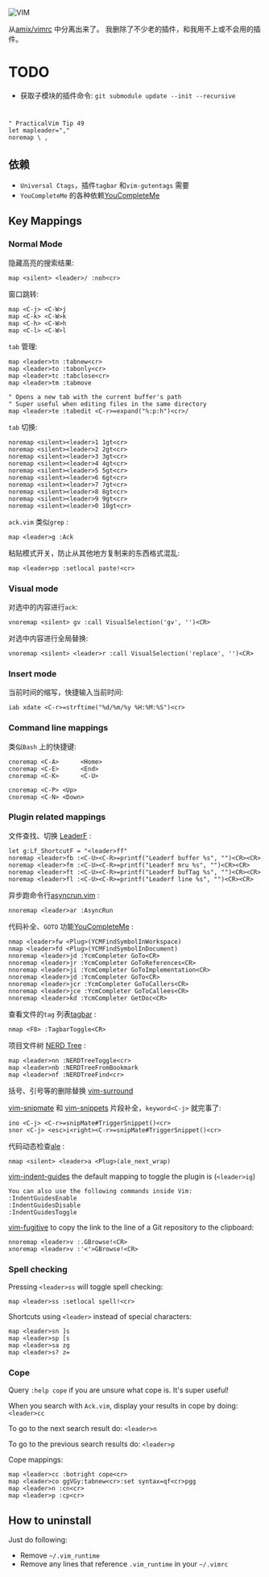![VIM](https://dnp4pehkvoo6n.cloudfront.net/43c5af597bd5c1a64eb1829f011c208f/as/Ultimate%20Vimrc.svg)


从[amix/vimrc](https://github.com/amix/vimrc) 中分离出来了。
我删除了不少老的插件，和我用不上或不会用的插件。


# TODO

- 获取子模块的插件命令: `git submodule update --init --recursive`

# <leader>

```
" PracticalVim Tip 49
let mapleader="," 
noremap \ ,
```

## 依赖

- `Universal Ctags`，插件`tagbar` 和`vim-gutentags` 需要
- `YouCompleteMe` 的各种依赖[YouCompleteMe](https://github.com/ycm-core/YouCompleteMe#installation)


## Key Mappings

###  Normal Mode

隐藏高亮的搜索结果:
	
	map <silent> <leader>/ :noh<cr>

窗口跳转:
	
	map <C-j> <C-W>j
	map <C-k> <C-W>k
	map <C-h> <C-W>h
	map <C-l> <C-W>l

`tab` 管理:
	
	map <leader>tn :tabnew<cr>
	map <leader>to :tabonly<cr>
	map <leader>tc :tabclose<cr>
	map <leader>tm :tabmove 
	
	" Opens a new tab with the current buffer's path
	" Super useful when editing files in the same directory
	map <leader>te :tabedit <C-r>=expand("%:p:h")<cr>/

`tab` 切换:

    noremap <silent><leader>1 1gt<cr>
    noremap <silent><leader>2 2gt<cr>
    noremap <silent><leader>3 3gt<cr>
    noremap <silent><leader>4 4gt<cr>
    noremap <silent><leader>5 5gt<cr>
    noremap <silent><leader>6 6gt<cr>
    noremap <silent><leader>7 7gt<cr>
    noremap <silent><leader>8 8gt<cr>
    noremap <silent><leader>9 9gt<cr>
    noremap <silent><leader>0 10gt<cr>

`ack.vim` 类似`grep` :
	
	map <leader>g :Ack 

粘贴模式开关，防止从其他地方复制来的东西格式混乱:
	
	map <leader>pp :setlocal paste!<cr>

### Visual mode 

对选中的内容进行`ack`:

    vnoremap <silent> gv :call VisualSelection('gv', '')<CR>

对选中内容进行全局替换:

    vnoremap <silent> <leader>r :call VisualSelection('replace', '')<CR>

### Insert mode

当前时间的缩写，快捷输入当前时间:

    iab xdate <C-r>=strftime("%d/%m/%y %H:%M:%S")<cr>


### Command line mappings


类似`Bash` 上的快捷键:

    cnoremap <C-A>		<Home>
    cnoremap <C-E>		<End>
    cnoremap <C-K>		<C-U>

    cnoremap <C-P> <Up>
    cnoremap <C-N> <Down>

### Plugin related mappings

文件查找、切换 [LeaderF](https://github.com/Yggdroot/LeaderF) :

    let g:Lf_ShortcutF = "<leader>ff"
    noremap <leader>fb :<C-U><C-R>=printf("Leaderf buffer %s", "")<CR><CR>
    noremap <leader>fm :<C-U><C-R>=printf("Leaderf mru %s", "")<CR><CR>
    noremap <leader>ft :<C-U><C-R>=printf("Leaderf bufTag %s", "")<CR><CR>
    noremap <leader>fl :<C-U><C-R>=printf("Leaderf line %s", "")<CR><CR>

异步跑命令行[asyncrun.vim](https://github.com/skywind3000/asyncrun.vim) :

    nnoremap <leader>ar :AsyncRun 

代码补全、`GOTO` 功能[YouCompleteMe](https://github.com/ycm-core/YouCompleteMe) :

    nmap <leader>fw <Plug>(YCMFindSymbolInWorkspace)
    nmap <leader>fd <Plug>(YCMFindSymbolInDocument)
    nnoremap <leader>jd :YcmCompleter GoTo<CR>
    nnoremap <leader>jr :YcmCompleter GoToReferences<CR>
    nnoremap <leader>ji :YcmCompleter GoToImplementation<CR>
    nnoremap <leader>jd :YcmCompleter GoTo<CR>
    nnoremap <leader>jcr :YcmCompleter GoToCallers<CR>
    nnoremap <leader>jce :YcmCompleter GoToCallees<CR>
    nnoremap <leader>kd :YcmCompleter GetDoc<CR>

查看文件的`tag` 列表[tagbar](https://github.com/preservim/tagbar) :

    nmap <F8> :TagbarToggle<CR>

项目文件树 [NERD Tree](https://github.com/preservim/nerdtree) :

    map <leader>nn :NERDTreeToggle<cr>
    map <leader>nb :NERDTreeFromBookmark 
    map <leader>nf :NERDTreeFind<cr>

括号、引号等的删除替换 [vim-surround](https://github.com/tpope/vim-surround)


[vim-snipmate](https://github.com/garbas/vim-snipmate) 和 [vim-snippets](https://github.com/honza/vim-snippets)
片段补全，`keyword<C-j>` 就完事了:

    ino <C-j> <C-r>=snipMate#TriggerSnippet()<cr>
    snor <C-j> <esc>i<right><C-r>=snipMate#TriggerSnippet()<cr>

代码动态检查[ale](https://github.com/dense-analysis/ale) :

    nmap <silent> <leader>a <Plug>(ale_next_wrap)

[vim-indent-guides](https://github.com/nathanaelkane/vim-indent-guides) the default mapping to toggle the plugin is (`<leader>ig`)

    You can also use the following commands inside Vim:
    :IndentGuidesEnable
    :IndentGuidesDisable
    :IndentGuidesToggle

[vim-fugitive](https://github.com/tpope/vim-fugitive) to copy the link to the line of a Git repository to the clipboard:
 
    nnoremap <leader>v :.GBrowse!<CR>
    xnoremap <leader>v :'<'>GBrowse!<CR>

### Spell checking

Pressing `<leader>ss` will toggle spell checking:

    map <leader>ss :setlocal spell!<cr>

Shortcuts using `<leader>` instead of special characters:

    map <leader>sn ]s
    map <leader>sp [s
    map <leader>sa zg
    map <leader>s? z=

### Cope

Query `:help cope` if you are unsure what cope is. It's super useful!

When you search with `Ack.vim`, display your results in cope by doing:
`<leader>cc`

To go to the next search result do:
`<leader>n`

To go to the previous search results do:
`<leader>p`

Cope mappings:

    map <leader>cc :botright cope<cr>
    map <leader>co ggVGy:tabnew<cr>:set syntax=qf<cr>pgg
    map <leader>n :cn<cr>
    map <leader>p :cp<cr>


## How to uninstall
Just do following:
* Remove `~/.vim_runtime`
* Remove any lines that reference `.vim_runtime` in your `~/.vimrc`

